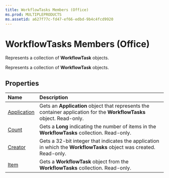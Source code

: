 ```yaml
---
title: WorkflowTasks Members (Office)
ms.prod: MULTIPLEPRODUCTS
ms.assetid: a627f77c-fd47-ef66-edbd-9b4c4fcd9920
---
```



# WorkflowTasks Members (Office)
Represents a collection of  **WorkflowTask** objects.

Represents a collection of  **WorkflowTask** objects.


## Properties



|**Name**|**Description**|
|:-----|:-----|
|[Application](workflowtasks-application-property-office.md)|Gets an  **Application** object that represents the container application for the **WorkflowTasks** object. Read-only.|
|[Count](workflowtasks-count-property-office.md)|Gets a  **Long** indicating the number of items in the **WorkflowTasks** collection. Read-only.|
|[Creator](workflowtasks-creator-property-office.md)|Gets a 32-bit integer that indicates the application in which the  **WorkflowTasks** object was created. Read-only.|
|[Item](workflowtasks-item-property-office.md)|Gets a  **WorkflowTask** object from the **WorkflowTasks** collection. Read-only.|

